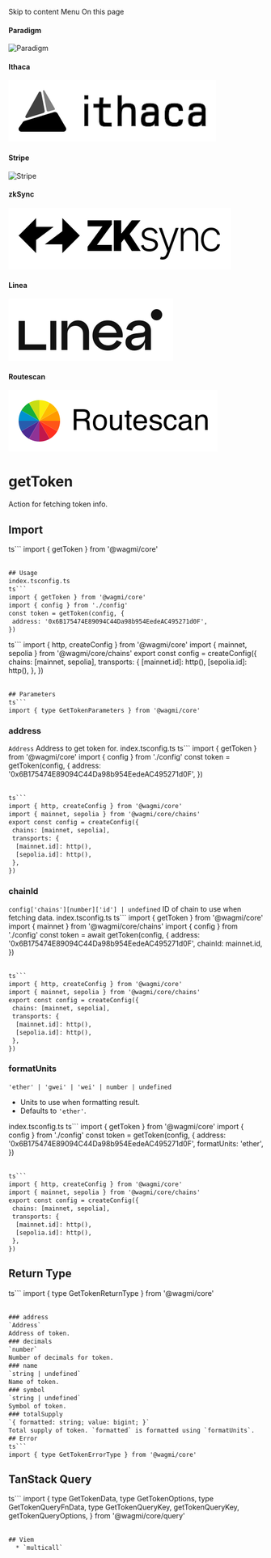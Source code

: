 Skip to content 
Menu
On this page
#### Paradigm
![Paradigm](https://raw.githubusercontent.com/wevm/.github/main/content/sponsors/paradigm-light.svg)
#### Ithaca
![Ithaca](https://raw.githubusercontent.com/wevm/.github/main/content/sponsors/ithaca-light.svg)
#### Stripe
![Stripe](https://raw.githubusercontent.com/wevm/.github/main/content/sponsors/stripe-light.svg)
#### zkSync
![zkSync](https://raw.githubusercontent.com/wevm/.github/main/content/sponsors/zksync-light.svg)
#### Linea
![Linea](https://raw.githubusercontent.com/wevm/.github/main/content/sponsors/linea-light.svg)
#### Routescan
![Routescan](https://raw.githubusercontent.com/wevm/.github/main/content/sponsors/routescan-light.svg)
# getToken ​
Action for fetching token info.
## Import ​
ts```
import { getToken } from '@wagmi/core'
```

## Usage ​
index.tsconfig.ts
ts```
import { getToken } from '@wagmi/core'
import { config } from './config'
const token = getToken(config, {
 address: '0x6B175474E89094C44Da98b954EedeAC495271d0F',
})
```

ts```
import { http, createConfig } from '@wagmi/core'
import { mainnet, sepolia } from '@wagmi/core/chains'
export const config = createConfig({
 chains: [mainnet, sepolia],
 transports: {
  [mainnet.id]: http(),
  [sepolia.id]: http(),
 },
})
```

## Parameters ​
ts```
import { type GetTokenParameters } from '@wagmi/core'
```

### address ​
`Address`
Address to get token for.
index.tsconfig.ts
ts```
import { getToken } from '@wagmi/core'
import { config } from './config'
const token = getToken(config, {
 address: '0x6B175474E89094C44Da98b954EedeAC495271d0F', 
})
```

ts```
import { http, createConfig } from '@wagmi/core'
import { mainnet, sepolia } from '@wagmi/core/chains'
export const config = createConfig({
 chains: [mainnet, sepolia],
 transports: {
  [mainnet.id]: http(),
  [sepolia.id]: http(),
 },
})
```

### chainId ​
`config['chains'][number]['id'] | undefined`
ID of chain to use when fetching data.
index.tsconfig.ts
ts```
import { getToken } from '@wagmi/core'
import { mainnet } from '@wagmi/core/chains'
import { config } from './config'
const token = await getToken(config, {
 address: '0x6B175474E89094C44Da98b954EedeAC495271d0F',
 chainId: mainnet.id, 
})
```

ts```
import { http, createConfig } from '@wagmi/core'
import { mainnet, sepolia } from '@wagmi/core/chains'
export const config = createConfig({
 chains: [mainnet, sepolia],
 transports: {
  [mainnet.id]: http(),
  [sepolia.id]: http(),
 },
})
```

### formatUnits ​
`'ether' | 'gwei' | 'wei' | number | undefined`
  * Units to use when formatting result.
  * Defaults to `'ether'`.


index.tsconfig.ts
ts```
import { getToken } from '@wagmi/core'
import { config } from './config'
const token = getToken(config, {
 address: '0x6B175474E89094C44Da98b954EedeAC495271d0F',
 formatUnits: 'ether', 
})
```

ts```
import { http, createConfig } from '@wagmi/core'
import { mainnet, sepolia } from '@wagmi/core/chains'
export const config = createConfig({
 chains: [mainnet, sepolia],
 transports: {
  [mainnet.id]: http(),
  [sepolia.id]: http(),
 },
})
```

## Return Type ​
ts```
import { type GetTokenReturnType } from '@wagmi/core'
```

### address ​
`Address`
Address of token.
### decimals ​
`number`
Number of decimals for token.
### name ​
`string | undefined`
Name of token.
### symbol ​
`string | undefined`
Symbol of token.
### totalSupply ​
`{ formatted: string; value: bigint; }`
Total supply of token. `formatted` is formatted using `formatUnits`.
## Error ​
ts```
import { type GetTokenErrorType } from '@wagmi/core'
```

## TanStack Query ​
ts```
import {
 type GetTokenData,
 type GetTokenOptions,
 type GetTokenQueryFnData,
 type GetTokenQueryKey,
 getTokenQueryKey,
 getTokenQueryOptions,
} from '@wagmi/core/query'
```

## Viem ​
  * `multicall`


